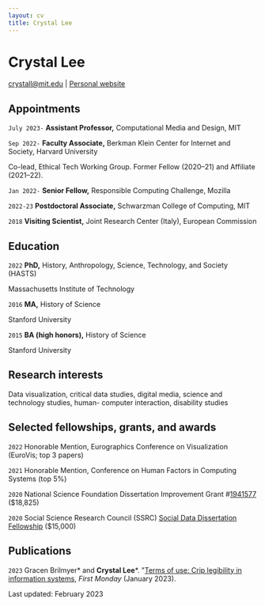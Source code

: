 ```yaml
---
layout: cv
title: Crystal Lee
---
```

# Crystal Lee

<div id="webaddress">
<a href="crystall@mit.edu">crystall@mit.edu</a>
| <a href="https://web.mit.edu/crystall/www/">Personal website</a>
</div>


## Appointments

`July 2023-`
__Assistant Professor,__ Computational Media and Design, MIT

`Sep 2022-`
__Faculty Associate,__ Berkman Klein Center for Internet and Society, Harvard University

Co-lead, Ethical Tech Working Group. Former Fellow (2020–21) and Affiliate (2021–22). 

`Jan 2022-` 
__Senior Fellow,__ Responsible Computing Challenge, Mozilla 

`2022-23`
__Postdoctoral Associate,__ Schwarzman College of Computing, MIT 

`2018` 
__Visiting Scientist,__ Joint Research Center (Italy), European Commission 

## Education 

`2022`
__PhD,__ History, Anthropology, Science, Technology, and Society (HASTS) 

Massachusetts Institute of Technology 

`2016`
__MA,__ History of Science

Stanford University 

`2015`
__BA (high honors),__ History of Science

Stanford University 


## Research interests

Data visualization, critical data studies, digital media, science and technology studies, human-
computer interaction, disability studies

## Selected fellowships, grants, and awards

`2022`
Honorable Mention, Eurographics Conference on Visualization (EuroVis; top 3 papers)

`2021` 
Honorable Mention, Conference on Human Factors in Computing Systems (top 5%)

`2020`
National Science Foundation Dissertation Improvement Grant #[1941577](https://www.nsf.gov/awardsearch/showAward?AWD_ID=1941577&HistoricalAwards=false) ($18,825)

`2020` 
Social Science Research Council (SSRC) [Social Data Dissertation Fellowship](https://www.ssrc.org/fellowships/view/social-data-research-and-dissertation-fellowships/grantees/lee/) ($15,000) 

## Publications

<!-- You can find a similar list on my Google Scholar [profile]([http://scholar.google.co.uk/citations?user=LTOTl0YAAAAJ](https://scholar.google.com/citations?user=JAcJ-8IAAAAJ&hl=en)) -->

`2023` 
Gracen Brilmyer* and **Crystal Lee***. "[Terms of use: Crip legibility in information systems](https://firstmonday.org/ojs/index.php/fm/article/view/12935), _First Monday_ (January 2023).


<!-- ### Footer  -->

Last updated: February 2023


